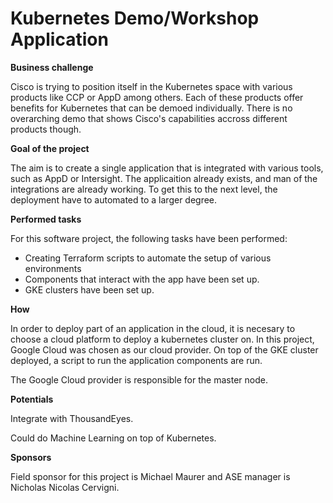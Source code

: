 # Kubernetes Demo/Workshop Application

**Business challenge**

Cisco is trying to position itself in the Kubernetes space with various products like CCP or AppD among others. Each of these products offer benefits for Kubernetes that can be demoed individually. There is no overarching demo that shows Cisco's capabilities accross different products though. 

**Goal of the project**

The aim is to create a single application that is integrated with various tools, such as AppD or Intersight. The applicaition already exists, and man of the integrations are already working. To get this to the next level, the deployment have to automated to a larger degree. 

**Performed tasks**

For this software project, the following tasks have been performed:

- Creating Terraform scripts to automate the setup of various environments
- Components that interact with the app have been set up. 
- GKE clusters have been set up. 

**How**

In order to deploy part of an application in the cloud, it is necesary to choose a cloud platform to deploy a kubernetes cluster on. In this project, Google Cloud was chosen as our cloud provider. On top of the GKE cluster deployed, a script to run the application components are run. 

The Google Cloud provider is responsible for the master node. 


**Potentials**

Integrate with ThousandEyes.

Could do Machine Learning on top of Kubernetes. 

**Sponsors**

Field sponsor for this project is Michael Maurer and ASE manager is Nicholas Nicolas Cervigni. 




